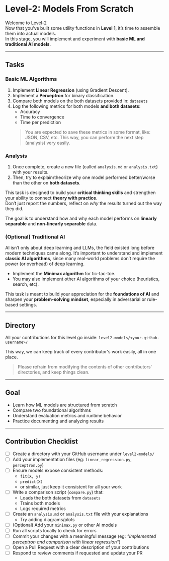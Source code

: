 # Level-2: Models From Scratch

Welcome to Level-2\
Now that you’ve built some utility functions in **Level 1**, it’s time to assemble them into actual models.\
In this stage, you will implement and experiment with **basic ML and traditional AI models**.

---

## Tasks

### Basic ML Algorithms

1. Implement **Linear Regression** (using Gradient Descent).
2. Implement a **Perceptron** for binary classification.
3. Compare both models on the both datasets provided in: `datasets`
4. Log the following metrics for both models **and both datasets**:
   - Accuracy
   - Time to convergence
   - Time per prediction
   > You are expected to save these metrics in some format, like: JSON, CSV, etc. This way, you can perform the next step (analysis) very easily.

### Analysis

1. Once complete, create a new file (called `analysis.md` or `analysis.txt`) with your results.
2. Then, try to explain/theorize why one model performed better/worse than the other on **both datasets**.

This task is designed to build your **critical thinking skills** and strengthen your ability to connect **theory with practice**.\
Don’t just report the numbers, reflect on *why* the results turned out the way they did.

The goal is to understand how and why each model performs on **linearly separable** and **non-linearly separable** data.

### (Optional) Traditional AI

AI isn’t only about deep learning and LLMs, the field existed long before modern techniques came along.
It’s important to understand and implement **classic AI algorithms**, since many real-world problems don’t require the power (or overhead) of deep learning.

- Implement the **Minimax algorithm** for tic-tac-toe.
- You may also implement other AI algorithms of your choice (heuristics, search, etc).

This task is meant to build your appreciation for the **foundations of AI** and sharpen your **problem-solving mindset**, especially in adversarial or rule-based settings.

---

## Directory

All your contributions for this level go inside: `level2-models/<your-github-username>/`

This way, we can keep track of every contributor's work easily, all in one place.

> Please refrain from modifying the contents of other contributors' directories, and keep things clean.

---

## Goal

- Learn how ML models are structured from scratch
- Compare two foundational algorithms
- Understand evaluation metrics and runtime behavior
- Practice documenting and analyzing results

---

## Contribution Checklist

- [ ] Create a directory with your GitHub username under `level2-models/`
- [ ] Add your implementation files (eg: `linear_regression.py`, `perceptron.py`)
- [ ] Ensure models expose consistent methods:
  - `fit(X, y)`
  - `predict(X)`
  - or similar, just keep it consistent for all your work
- [ ] Write a comparison script (`compare.py`) that:
  - Loads the both datasets from `datasets`
  - Trains both models
  - Logs required metrics
- [ ] Create an `analysis.md` or `analysis.txt` file with your explanations
  - Try adding diagrams/plots
- [ ] (Optional) Add your `minimax.py` or other AI models
- [ ] Run all scripts locally to check for errors
- [ ] Commit your changes with a meaningful message (eg: *"Implemented perceptron and comparison with linear regression"*)
- [ ] Open a Pull Request with a clear description of your contributions
- [ ] Respond to review comments if requested and update your PR

